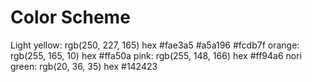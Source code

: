 # Color Scheme
Light yellow: rgb(250, 227, 165) hex #fae3a5
#a5a196
#fcdb7f
orange: rgb(255, 165, 10) hex #ffa50a
pink: rgb(255, 148, 166)  hex #ff94a6
nori green: rgb(20, 36, 35) hex #142423
